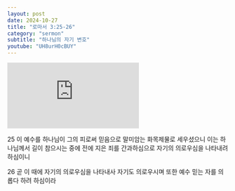 ```yaml
---
layout: post
date: 2024-10-27
title: "로마서 3:25-26"
category: "sermon"
subtitle: "하나님의 자기 변호"
youtube: "UH8urH0cBUY"
---
```


<div class="youtube margin-large">
    <iframe src="https://www.youtube.com/embed/UH8urH0cBUY" title="YouTube video player" frameborder="0" allow="accelerometer; autoplay; clipboard-write; encrypted-media; gyroscope; picture-in-picture; web-share" allowfullscreen></iframe>
</div>

25 이 예수를 하나님이 그의 피로써 믿음으로 말미암는 화목제물로 세우셨으니 이는 하나님께서 길이 참으시는 중에 전에 지은 죄를 간과하심으로 자기의 의로우심을 나타내려 하심이니

26 곧 이 때에 자기의 의로우심을 나타내사 자기도 의로우시며 또한 예수 믿는 자를 의롭다 하려 하심이라

